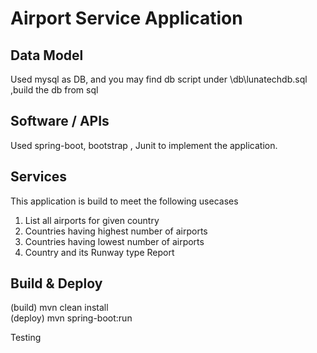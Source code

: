 # Airport Service Application

## Data Model
Used mysql as DB, and you may find db script under \db\lunatechdb.sql  ,build the db from sql

## Software / APIs
Used spring-boot, bootstrap , Junit to implement the application.

## Services
This application is build to meet the following usecases </br>
1) List all airports for given country </br>
2) Countries having highest number of airports </br>
3) Countries having lowest number of airports </br>
4) Country and its Runway type Report </br>

## Build & Deploy
(build) mvn clean install </br>
(deploy) mvn spring-boot:run  </br>


Testing
